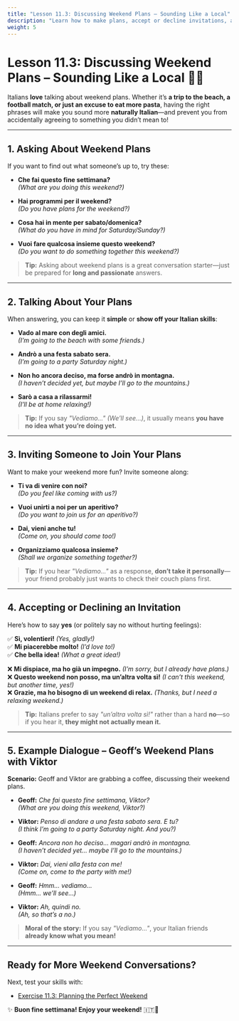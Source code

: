 ```yaml
---
title: "Lesson 11.3: Discussing Weekend Plans – Sounding Like a Local"
description: "Learn how to make plans, accept or decline invitations, and sound like a true Italian when talking about the weekend!"
weight: 5
---
```


# Lesson 11.3: Discussing Weekend Plans – Sounding Like a Local 🎉🍕  

Italians **love** talking about weekend plans. Whether it’s **a trip to the beach, a football match, or just an excuse to eat more pasta**, having the right phrases will make you sound more **naturally Italian**—and prevent you from accidentally agreeing to something you didn’t mean to!  

---

## **1. Asking About Weekend Plans**  

If you want to find out what someone’s up to, try these:  

- **Che fai questo fine settimana?**  
  *(What are you doing this weekend?)*  

- **Hai programmi per il weekend?**  
  *(Do you have plans for the weekend?)*  

- **Cosa hai in mente per sabato/domenica?**  
  *(What do you have in mind for Saturday/Sunday?)*  

- **Vuoi fare qualcosa insieme questo weekend?**  
  *(Do you want to do something together this weekend?)*  

> **Tip:** Asking about weekend plans is a great conversation starter—just be prepared for **long and passionate** answers.  

---

## **2. Talking About Your Plans**  

When answering, you can keep it **simple** or **show off your Italian skills**:  

- **Vado al mare con degli amici.**  
  *(I’m going to the beach with some friends.)*  

- **Andrò a una festa sabato sera.**  
  *(I’m going to a party Saturday night.)*  

- **Non ho ancora deciso, ma forse andrò in montagna.**  
  *(I haven’t decided yet, but maybe I’ll go to the mountains.)*  

- **Sarò a casa a rilassarmi!**  
  *(I’ll be at home relaxing!)*  

> **Tip:** If you say *"Vediamo…"* *(We’ll see…)*, it usually means **you have no idea what you’re doing yet.**  

---

## **3. Inviting Someone to Join Your Plans**  

Want to make your weekend more fun? Invite someone along:  

- **Ti va di venire con noi?**  
  *(Do you feel like coming with us?)*  

- **Vuoi unirti a noi per un aperitivo?**  
  *(Do you want to join us for an aperitivo?)*  

- **Dai, vieni anche tu!**  
  *(Come on, you should come too!)*  

- **Organizziamo qualcosa insieme?**  
  *(Shall we organize something together?)*  

> **Tip:** If you hear *"Vediamo…"* as a response, **don’t take it personally**—your friend probably just wants to check their couch plans first.  

---

## **4. Accepting or Declining an Invitation**  

Here’s how to say **yes** (or politely say no without hurting feelings):  

✅ **Sì, volentieri!** *(Yes, gladly!)*  
✅ **Mi piacerebbe molto!** *(I’d love to!)*  
✅ **Che bella idea!** *(What a great idea!)*  

❌ **Mi dispiace, ma ho già un impegno.** *(I’m sorry, but I already have plans.)*  
❌ **Questo weekend non posso, ma un’altra volta sì!** *(I can’t this weekend, but another time, yes!)*  
❌ **Grazie, ma ho bisogno di un weekend di relax.** *(Thanks, but I need a relaxing weekend.)*  

> **Tip:** Italians prefer to say *"un’altra volta sì!"* rather than a hard **no**—so if you hear it, **they might not actually mean it.**  

---

## **5. Example Dialogue – Geoff’s Weekend Plans with Viktor**  

**Scenario:** Geoff and Viktor are grabbing a coffee, discussing their weekend plans.  

- **Geoff:** *Che fai questo fine settimana, Viktor?*  
  *(What are you doing this weekend, Viktor?)*  

- **Viktor:** *Penso di andare a una festa sabato sera. E tu?*  
  *(I think I’m going to a party Saturday night. And you?)*  

- **Geoff:** *Ancora non ho deciso… magari andrò in montagna.*  
  *(I haven’t decided yet… maybe I’ll go to the mountains.)*  

- **Viktor:** *Dai, vieni alla festa con me!*  
  *(Come on, come to the party with me!)*  

- **Geoff:** *Hmm… vediamo…*  
  *(Hmm… we’ll see…)*  

- **Viktor:** *Ah, quindi no.*  
  *(Ah, so that’s a no.)*  

> **Moral of the story:** If you say *"Vediamo…"*, your Italian friends **already know what you mean!**  

---

## **Ready for More Weekend Conversations?**  

Next, test your skills with:  
- [Exercise 11.3: Planning the Perfect Weekend](./exercise11.3/)  

✨ **Buon fine settimana! Enjoy your weekend!** 🇮🇹🎉  
